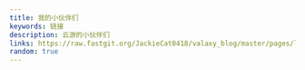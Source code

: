 ```yaml
---
title: 我的小伙伴们
keywords: 链接
description: 云游的小伙伴们
links: https://raw.fastgit.org/JackieCat0418/valaxy_blog/master/pages/links/links.json
random: true
---
```


<YunLinks :links="frontmatter.links" :random="frontmatter.random" />
